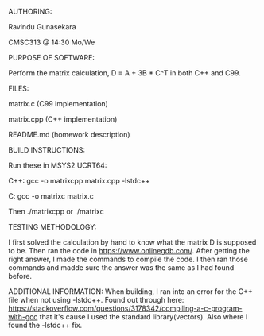 AUTHORING: 

Ravindu Gunasekara

CMSC313 @ 14:30 Mo/We


PURPOSE OF SOFTWARE: 

Perform the matrix calculation, D = A + 3B * C^T in both C++ and C99.


FILES:

matrix.c (C99 implementation)

matrix.cpp (C++ implementation)

README.md (homework description)


BUILD INSTRUCTIONS:

Run these in MSYS2 UCRT64:


C++: gcc -o matrixcpp matrix.cpp -lstdc++

C: gcc -o matrixc matrix.c


Then ./matrixcpp or ./matrixc


TESTING METHODOLOGY:

I first solved the calculation by hand to know what
the matrix D is supposed to be. Then ran the code
in https://www.onlinegdb.com/. After getting the 
right answer, I made the commands to compile the
code. I then ran those commands and madde sure 
the answer was the same as I had found before.

ADDITIONAL INFORMATION:
When building, I ran into an error for the C++
file when not using -lstdc++. Found out through 
here: https://stackoverflow.com/questions/3178342/compiling-a-c-program-with-gcc that it's cause I
used the standard library(vectors). Also where I 
found the -lstdc++ fix.
